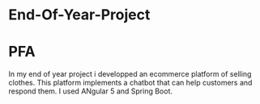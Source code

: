 # End-Of-Year-Project
# PFA
In my end of year project i developped an ecommerce platform of selling clothes. This platform implements a chatbot that can help customers and respond them.
I used ANgular 5 and Spring Boot.
